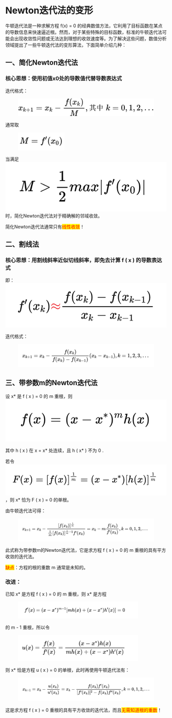 # Newton迭代法的变形

牛顿迭代法是一种求解方程 f(x) = 0 的经典数值方法，它利用了目标函数在某点的导数信息来快速逼近根。然而，对于某些特殊的目标函数，标准的牛顿迭代法可能会出现收敛性问题或无法达到理想的收敛速度等。为了解决这些问题，数值分析领域提出了一些牛顿迭代法的变形算法，下面简单介绍几种：

## 一、简化Newton迭代法

### 核心思想：使用初值x0处的导数值代替导数表达式

迭代格式：

<figure><img src="../.gitbook/assets/QianJianTec1722600052814 (1).jpg" alt="" width="563"><figcaption></figcaption></figure>

通常取

<figure><img src="../.gitbook/assets/image (1) (1) (1) (1) (1).png" alt="" width="144"><figcaption></figcaption></figure>

当满足 <img src="../.gitbook/assets/image (2) (1) (1).png" alt="" data-size="original"> 时，简化Newton迭代法对于精确解的邻域收敛。

简化Newton迭代法通常只有<mark style="color:red;">线性收敛</mark>！

## 二、割线法

### 核心思想：用割线斜率近似切线斜率，即免去计算 f ( x ) 的导数表达式

即：![](<../.gitbook/assets/image (3) (1) (1).png>)

迭代格式：

<figure><img src="../.gitbook/assets/image (4) (1).png" alt=""><figcaption></figcaption></figure>

## 三、带参数m的Newton迭代法

设 x\* 是 f ( x ) = 0 的 m 重根，则 ![](<../.gitbook/assets/image (5) (1).png>)

其中 h ( x ) 在 x = x\* 处连续，且 h ( x\* ) 不为 0 .

若令  ![](<../.gitbook/assets/image (6).png>) ，则 x\* 恰为 F ( x ) = 0 的单根。

由牛顿迭代法可得：

<figure><img src="../.gitbook/assets/image (7).png" alt=""><figcaption></figcaption></figure>

此式称为带参数m的Newton迭代法，它是求方程 f ( x ) = 0 的 m 重根的具有平方收敛的迭代法。

<mark style="color:red;">缺点</mark>：方程的根的重数 m 通常是未知的。

### 改进：

已知 x\* 是方程 f ( x ) = 0 的 m 重根，则 x\* 是方程

<figure><img src="../.gitbook/assets/image (8).png" alt="" width="375"><figcaption></figcaption></figure>

的 m - 1 重根，所以令

<figure><img src="../.gitbook/assets/image (9).png" alt="" width="375"><figcaption></figcaption></figure>

则 x\* 恰是方程 u ( x ) = 0 的单根，此时再使用牛顿迭代法有：

<figure><img src="../.gitbook/assets/image (10).png" alt=""><figcaption></figcaption></figure>

这是求方程 f ( x ) = 0 重根的具有平方收敛的迭代法，而且<mark style="color:red;">无需知道根的重数</mark>！
